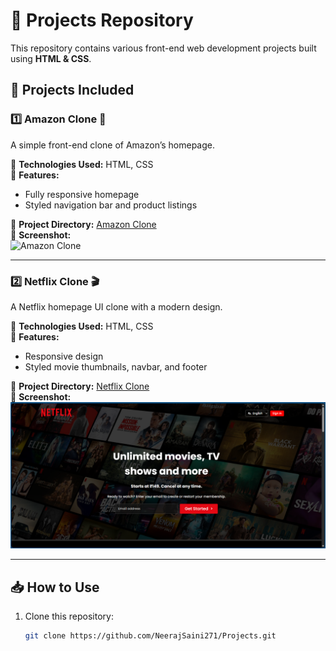 # 🌟 Projects Repository  

This repository contains various front-end web development projects built using **HTML & CSS**.

## 📌 Projects Included  

### 1️⃣ Amazon Clone 🛒  
A simple front-end clone of Amazon’s homepage.  

🔹 **Technologies Used:** HTML, CSS  
🔹 **Features:**  
- Fully responsive homepage  
- Styled navigation bar and product listings  

📂 **Project Directory:** [Amazon Clone](https://github.com/NeerajSaini271/Projects/tree/main/Amazon%20Clone)  
📸 **Screenshot:**  
![Amazon Clone](https://raw.githubusercontent.com/NeerajSaini271/Projects/main/Amazon%20Clone/assets/Images/Amazon%20Clone.png)  

---

### 2️⃣ Netflix Clone 🎬  
A Netflix homepage UI clone with a modern design.  

🔹 **Technologies Used:** HTML, CSS  
🔹 **Features:**  
- Responsive design  
- Styled movie thumbnails, navbar, and footer  

📂 **Project Directory:** [Netflix Clone](https://github.com/NeerajSaini271/Projects/tree/main/Netflix%20Clone)  
📸 **Screenshot:**  
![Netflix Clone](https://raw.githubusercontent.com/NeerajSaini271/Projects/main/Netflix%20Clone/assets/Images/Netflix%20Clone.png)  

---

## 📥 How to Use  
1. Clone this repository:  
   ```sh
   git clone https://github.com/NeerajSaini271/Projects.git

